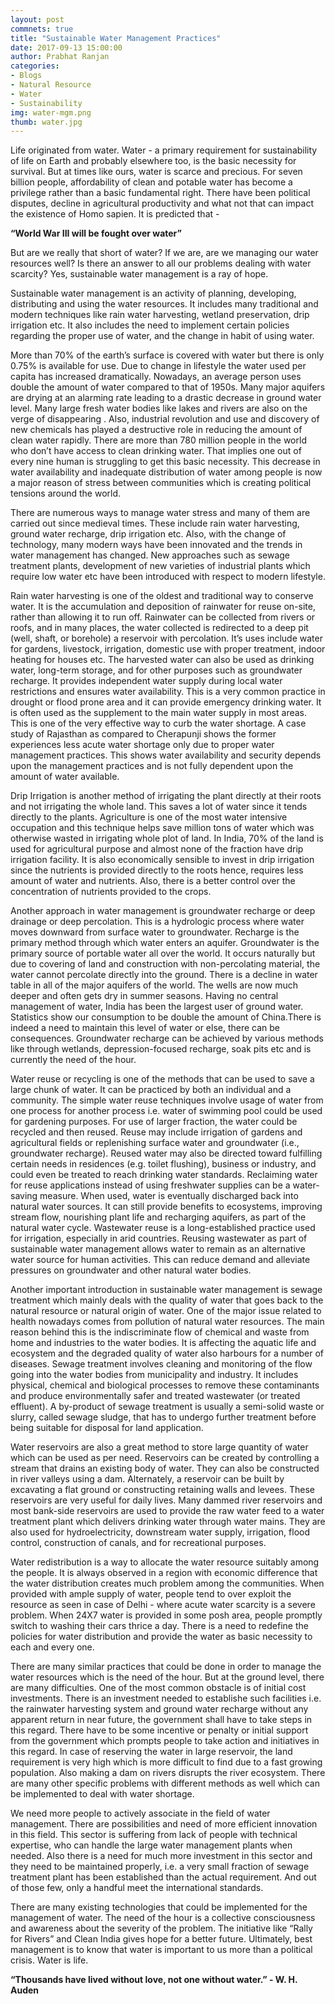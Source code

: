 ```yaml
---
layout: post
commnets: true
title: "Sustainable Water Management Practices"
date: 2017-09-13 15:00:00
author: Prabhat Ranjan
categories:
- Blogs
- Natural Resource
- Water
- Sustainability
img: water-mgm.png
thumb: water.jpg
---
```



Life originated from water. Water - a primary requirement for sustainability of life on Earth and probably elsewhere too, is the basic necessity for survival. But at times like ours, water is scarce and precious. For seven billion people,  affordability of clean and potable water has become a privilege rather than a basic fundamental right. There have been political disputes, decline in agricultural productivity and what not that can impact the existence of Homo sapien. It is predicted that - 

 <b>	“World War III will be fought over water”</b>

But are we really that short of water? If we are,  are we managing our water resources well? Is there an answer to all our problems dealing with water scarcity? Yes, sustainable water management is a ray of hope. 

Sustainable water management is an activity of planning, developing, distributing and using the water resources. It includes many traditional and modern techniques like rain water harvesting, wetland preservation, drip irrigation etc. It also includes the need to implement certain policies regarding the proper use of water, and the change in habit of using water.

More than 70% of the earth’s surface is covered with water but there is only 0.75% is available for use. Due to change in lifestyle the water used per capita has increased dramatically. Nowadays, an average person uses double the amount of water compared to that of 1950s. Many major aquifers are drying at an alarming rate leading to a drastic decrease in ground water level. Many large fresh water bodies like lakes and rivers are also on the verge of disappearing . Also, industrial revolution and use and discovery of new chemicals has played a destructive role in reducing the amount of clean water rapidly. There are more than 780 million people in the world who don’t have access to clean drinking water. That implies one out of every nine human is struggling to get this basic necessity. This decrease in water availability and inadequate distribution of water among people is now a major reason of stress between communities which is creating political tensions around the world.

There are numerous ways to manage water stress and many of them are carried out since medieval times. These include rain water harvesting, ground water recharge, drip irrigation etc. Also, with the change of technology, many modern ways have been innovated and the trends in water management has changed. New approaches such as sewage treatment plants, development of new varieties of industrial plants which require low water etc have been introduced with respect to modern lifestyle. 

Rain water harvesting is one of the oldest and traditional way to conserve water. It is the accumulation and deposition of rainwater for reuse on-site, rather than allowing it to run off. Rainwater can be collected from rivers or roofs, and in many places, the water collected is redirected to a deep pit (well, shaft, or borehole) a reservoir with percolation. It’s uses include water for gardens, livestock, irrigation, domestic use with proper treatment, indoor heating for houses etc. The harvested water can also be used as drinking water, long-term storage, and for other purposes such as groundwater recharge. It provides independent water supply during local water restrictions and ensures water availability. This is a very common practice in drought or flood prone area and it can provide emergency drinking water. It is often used as the supplement to the main water supply in most areas. This is one of the very effective way to curb the water shortage. A case study of Rajasthan as compared to Cherapunji shows the former experiences less acute water shortage only due to proper water management practices. This shows water availability and security depends upon the management practices and is not fully dependent upon the amount of water available. 

Drip Irrigation is another method of irrigating the plant directly at their roots and not irrigating the whole land. This saves a lot of water since it tends directly to the plants. Agriculture is one of the most water intensive occupation and this technique helps save million tons of water which was otherwise wasted in irrigating whole plot of land. In India, 70% of the land is used for agricultural purpose and almost none of the fraction have drip irrigation facility. It is also economically sensible to invest in drip irrigation since the nutrients is provided directly to the roots hence, requires less amount of water and nutrients. Also, there is a better control over the concentration of nutrients provided to the crops.

Another approach in water management is groundwater recharge or deep drainage or deep percolation. This is a hydrologic process where water moves downward from surface water to groundwater. Recharge is the primary method through which water enters an aquifer. Groundwater is the primary source of portable water all over the world. It occurs naturally but due to covering of land and construction with non-percolating material, the water cannot percolate directly into the ground. There is a decline in water table in all of the major aquifers of the world. The wells are now much deeper and often gets dry in summer seasons. Having no central management of water, India has been the largest user of ground water. Statistics show our consumption to be double the amount of China.There is indeed a need to maintain this level of water or else, there can be consequences. Groundwater recharge can be achieved by various methods like through wetlands, depression-focused recharge, soak pits etc and is currently the need of the hour. 


Water reuse or recycling is one of the methods that can be used to save a large chunk of water. It can be practiced by both an individual and a community. The simple water reuse techniques involve usage of water from one process for another process i.e. water of swimming pool could be used for gardening purposes. For use of larger fraction, the water could be recycled and then reused. Reuse may include irrigation of gardens and agricultural fields or replenishing surface water and groundwater (i.e., groundwater recharge). Reused water may also be directed toward fulfilling certain needs in residences (e.g. toilet flushing), business or industry, and could even be treated to reach drinking water standards. Reclaiming water for reuse applications instead of using freshwater supplies can be a water-saving measure. When used, water is eventually discharged back into natural water sources. It can still provide benefits to ecosystems, improving stream flow, nourishing plant life and recharging aquifers, as part of the natural water cycle. Wastewater reuse is a long-established practice used for irrigation, especially in arid countries. Reusing wastewater as part of sustainable water management allows water to remain as an alternative water source for human activities. This can reduce demand and alleviate pressures on groundwater and other natural water bodies.

Another important introduction in sustainable water management is sewage treatment which mainly deals with the quality of water that goes back to the natural resource or natural origin of water. One of the major issue related to health nowadays comes from pollution of natural water resources. The main reason behind this is the indiscriminate flow of chemical and waste from home and industries to the water bodies. It is affecting the aquatic life and ecosystem and the degraded quality of water also harbours for a number of diseases. Sewage treatment involves cleaning and monitoring of the flow going into the water bodies from municipality and industry. It includes physical, chemical and biological processes to remove these contaminants and produce environmentally safer and treated wastewater (or treated effluent). A by-product of sewage treatment is usually a semi-solid waste or slurry, called sewage sludge, that has to undergo further treatment before being suitable for disposal for land application.

Water reservoirs are also a great method to store large quantity of water which can be used as per need. Reservoirs can be created by controlling a stream that drains an existing body of water. They can also be constructed in river valleys using a dam. Alternately, a reservoir can be built by excavating a flat ground or constructing retaining walls and levees. These reservoirs are very useful for daily lives. Many dammed river reservoirs and most bank-side reservoirs are used to provide the raw water feed to a water treatment plant which delivers drinking water through water mains. They are also used for hydroelectricity, downstream water supply, irrigation, flood control, construction of canals, and for recreational purposes.

Water redistribution is a way to allocate the water resource suitably among the people. It is always observed in a region with economic difference that the water distribution creates much problem among the communities. When provided with ample supply of water, people tend to over exploit the resource as seen in case of Delhi - where acute water scarcity is a severe problem. When 24X7 water is provided in some posh area, people promptly switch to washing their cars thrice a day. There is a need to redefine the policies for water distribution and provide the water as basic necessity to each and every one.

There are many similar practices that could be done in order to manage the water resources which is the need of the hour. But at the ground level, there are many difficulties. One of the most common obstacle is of initial cost investments. There is an investment needed to establishe such facilities i.e. the rainwater harvesting system and ground water recharge without any apparent return in near future, the government shall have to take steps in this regard. There have to be some incentive or penalty or initial support from the government which prompts people to take action and initiatives in this regard. In case of reserving the water in large reservoir, the land requirement is very high which is more difficult to find due to a fast growing population. Also making a dam on rivers disrupts the river ecosystem. There are many other specific problems with different methods as well which can be implemented to deal with water shortage. 


We need more people to actively associate in the field of water management. There are possibilities and need of more efficient innovation in this field. This sector is suffering from lack of people with technical expertise, who can handle the large water management plants when needed. Also there is a need for much more investment in this sector and they need to be maintained properly, i.e. a very small fraction of sewage treatment plant has been established than the actual requirement. And out of those few, only a handful meet the international standards. 

There are many existing technologies that could be implemented for the management of water. The need of the hour is a collective consciousness and awareness about the severity of the problem. The initiative like “Rally for Rivers” and Clean India gives hope for a better future. Ultimately, best management is to know that water is important to us more than a political crisis. Water is life. 

<b>	“Thousands have lived without love, not one without water.”  - W. H. Auden</b>



